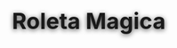 # Roleta Magica
<!DOCTYPE html>
<html lang="pt-BR">
<head>
    <meta charset="UTF-8">
    <title>Sistema de Roleta Completo</title>
    <style>
        @import url('https://fonts.googleapis.com/css2?family=Poppins:wght@600&display=swap');

        body {
            font-family: 'Poppins', sans-serif;
            background: linear-gradient(135deg, #0f2027, #203a43, #2c5364);
            color: #fff;
            text-align: center;
            padding: 20px;
            min-height: 100vh;
            display: flex;
            flex-direction: column;
            justify-content: center;
            align-items: center;
            margin: 0;
            position: relative;
        }

        /* --- Estilos Gerais --- */
        .page {
            width: 100%;
            max-width: 600px;
            display: none;
            animation: fadeIn 0.8s ease-out;
        }

        .page.active {
            display: flex;
            flex-direction: column;
            align-items: center;
            justify-content: center;
        }

        @keyframes fadeIn {
            from { opacity: 0; }
            to { opacity: 1; }
        }

        h1 {
            font-size: 2.5rem;
            margin-bottom: 20px;
            text-shadow: 0 2px 8px rgba(0,0,0,0.7);
        }
        
        .container {
            background-color: rgba(255, 255, 255, 0.1);
            backdrop-filter: blur(10px);
            padding: 40px;
            border-radius: 15px;
            box-shadow: 0 4px 30px rgba(0, 0, 0, 0.2);
            width: 100%;
            max-width: 400px;
            border: 1px solid rgba(255, 255, 255, 0.3);
            margin-bottom: 20px;
        }

        button {
            padding: 12px 25px;
            border: none;
            border-radius: 5px;
            background-color: #1e90ff;
            color: #fff;
            font-weight: bold;
            cursor: pointer;
            transition: background-color 0.3s ease;
        }
        button:hover {
            background-color: #0d82d4;
        }
        input[type="text"] {
            width: calc(100% - 20px);
            padding: 10px;
            border: none;
            border-radius: 5px;
            margin-bottom: 15px;
            background-color: rgba(255, 255, 255, 0.2);
            color: white;
            font-size: 1rem;
            transition: background-color 0.3s ease;
        }
        input[type="text"]::placeholder {
            color: rgba(255, 255, 255, 0.7);
        }
        p {
            font-size: 1.1rem;
            margin-bottom: 20px;
        }
        #mensagem {
            margin-top: 15px;
            font-weight: bold;
        }

        /* --- Estilos da Página Inicial --- */
        #home-page {
            max-width: 500px;
        }
        #btnAdmin {
            position: absolute;
            top: 20px;
            right: 20px;
            background: #000;
            border: 2px solid #fff;
            color: #fff;
            padding: 8px 15px;
            font-size: 0.9rem;
            text-decoration: none;
        }

        /* --- Estilos da Página ADM --- */
        #admin-page h2 {
            font-size: 2rem;
            margin-top: 0;
            border-bottom: 2px solid rgba(255, 255, 255, 0.3);
            padding-bottom: 10px;
        }
        #admin-page button.admin-button {
            background-color: #007bff;
            margin: 5px;
        }
        #admin-page button.admin-button:hover {
            background-color: #0056b3;
        }
        ul {
            list-style-type: none;
            padding: 0;
            text-align: left;
            max-height: 300px;
            overflow-y: auto;
        }
        li {
            background-color: rgba(255, 255, 255, 0.1);
            margin-bottom: 8px;
            padding: 10px;
            border-radius: 4px;
            border-left: 5px solid #1e90ff;
            display: flex;
            justify-content: space-between;
            align-items: center;
        }
        li .action-buttons-user {
            display: flex;
            gap: 10px;
        }
        li .edit-button {
            background-color: #ffc107;
            color: #333;
            padding: 5px 10px;
            font-size: 0.8rem;
        }
        li .edit-button:hover {
            background-color: #e0a800;
        }
        li .delete-button {
            background-color: #dc3545;
            color: white;
            padding: 5px 10px;
            font-size: 0.8rem;
        }
        li .delete-button:hover {
            background-color: #c82333;
        }
        .action-buttons {
            display: flex;
            justify-content: space-around;
            width: 100%;
            margin-top: 20px;
        }
        .action-buttons button {
            background-color: #dc3545;
        }
        .action-buttons button:hover {
            background-color: #c82333;
        }
        .log-container {
            margin-top: 40px;
            text-align: left;
        }
        .log-container h3 {
            border-bottom: 2px solid rgba(255, 255, 255, 0.3);
            padding-bottom: 8px;
        }

        /* --- Estilos da Roleta --- */
        #roleta-page {
            max-width: none;
        }
        #welcome-message {
            font-size: 2.5rem;
            margin-bottom: 10px;
            text-shadow: 0 2px 8px rgba(0,0,0,0.7);
            color: #fff;
        }
        #current-time {
            font-size: 1.2rem;
            margin-bottom: 20px;
            color: rgba(255, 255, 255, 0.8);
        }
        #container {
            position: relative;
            width: 320px;
            height: 320px;
            margin-bottom: 40px;
            border-radius: 50%;
            border: 8px solid #000;
            background: conic-gradient(
                #1e90ff 0deg 180deg,
                #ff3b3b 180deg 360deg
            );
            box-shadow: 0 0 20px rgba(0,0,0,0.8);
            transition: transform 4s cubic-bezier(0.33, 1, 0.68, 1);
            cursor: pointer;
            user-select: none;
            z-index: 1;
        }
        #seta {
            position: absolute;
            top: -60px;
            left: 50%;
            width: 0;
            height: 0;
            border-left: 25px solid transparent;
            border-right: 25px solid transparent;
            border-bottom: 40px solid #fff;
            filter: drop-shadow(0 0 3px rgba(0,0,0,0.9));
            user-select: none;
            transition: left 0.5s ease, border-bottom-color 0.5s ease;
            transform: translateX(-50%);
            z-index: 10;
        }
        #girarBtn {
            background: #000;
            color: #1e90ff;
            font-weight: 700;
            font-size: 1.3rem;
            padding: 15px 40px;
            border: 3px solid #1e90ff;
            border-radius: 50px;
            box-shadow: 0 6px 15px rgba(30,144,255,0.5);
            user-select: none;
        }
        #girarBtn:hover:not(:disabled) {
            background: #1e90ff;
            color: #000;
            box-shadow: 0 8px 25px rgba(30,144,255,0.8);
            border-color: #000;
        }
        #girarBtn:disabled {
            background: #555;
            color: #999;
            cursor: not-allowed;
            box-shadow: none;
            border-color: #444;
        }
        #resultado {
            margin-top: 30px;
            font-size: 2rem;
            font-weight: 700;
            min-height: 50px;
            text-shadow: 0 2px 6px rgba(0,0,0,0.7);
            user-select: none;
            letter-spacing: 1px;
        }
        .back-button {
            margin-top: 20px;
            background: #fff;
            color: #333;
        }
    </style>
</head>
<body>

    <button id="btnAdmin" onclick="abrirPainelAdmin()">ADM</button>

    <div id="home-page" class="page active">
        <div class="container">
            <h1>Acesso à Roleta</h1>
            <p>Por favor, insira seus dados para continuar.</p>
            <input type="text" id="userInputHome" placeholder="Digite seu Nome de Usuário">
            <input type="text" id="idInputUser" placeholder="Digite seu ID">
            <button onclick="acessarRoleta()">Acessar</button>
            <p id="mensagem"></p>
        </div>
    </div>

    <div id="admin-page" class="page">
        <h1>Painel do Administrador</h1>
        <div class="container">
            <h2>Adicionar Participante</h2>
            <input type="text" id="idInput" placeholder="ID do participante">
            <input type="text" id="userInput" placeholder="Nome do usuário">
            <button onclick="adicionarID()" class="admin-button">Adicionar</button>
        </div>
        <div class="container">
            <h2>Participantes Registrados:</h2>
            <ul id="listaIds"></ul>
        </div>
        <div class="container log-container">
            <h2>Histórico de Giros:</h2>
            <ul id="historicoGiro"></ul>
        </div>
        <div class="action-buttons">
            <button onclick="mostrarPagina('home-page')" class="back-button">Voltar</button>
            <button onclick="resetarDados()" class="back-button">Resetar Dados</button>
        </div>
    </div>

    <div id="roleta-page" class="page">
        <h1 id="welcome-message">Seja Bem Vindo!</h1>
        <p id="current-time"></p>
        <h1>Roleta Mágica</h1>
        <div id="container"></div>
        <div id="seta"></div>
        <button id="girarBtn">Girar Roleta</button>
        <div id="resultado"></div>
        <button onclick="mostrarPagina('home-page')" class="back-button">Voltar</button>
    </div>

    <script src="https://www.gstatic.com/firebasejs/8.6.8/firebase-app.js"></script>
    <script src="https://www.gstatic.com/firebasejs/8.6.8/firebase-database.js"></script>

    <script>
        // *** 1. COPIE E COLE SUA CONFIGURAÇÃO DO FIREBASE AQUI ***
        const firebaseConfig = {
          apiKey: "SUA_API_KEY",
          authDomain: "SEU_AUTH_DOMAIN",
          projectId: "SEU_PROJECT_ID",
          databaseURL: "SUA_DATABASE_URL",
          storageBucket: "SEU_STORAGE_BUCKET",
          messagingSenderId: "SEU_MESSAGING_SENDER_ID",
          appId: "SEU_APP_ID"
        };
        // Inicializa o Firebase
        firebase.initializeApp(firebaseConfig);
        const database = firebase.database();
        const listaIDsRef = database.ref('usuarios');
        const historicoGiroRef = database.ref('historico');

        let listaIDs = [];
        let historicoGiro = [];
        let usuarioAtual = null;

        // --- Funções de Sincronização em Tempo Real ---
        listaIDsRef.on('value', (snapshot) => {
            const data = snapshot.val();
            listaIDs = data ? Object.values(data) : [];
            atualizarLista();
        });

        historicoGiroRef.on('value', (snapshot) => {
            const data = snapshot.val();
            historicoGiro = data ? Object.values(data) : [];
            atualizarHistoricoGiro();
        });

        // --- Funções de Navegação ---
        function mostrarPagina(pageId) {
            document.querySelectorAll('.page').forEach(page => {
                page.classList.remove('active');
            });
            document.getElementById(pageId).classList.add('active');
            
            if (pageId === 'roleta-page') {
                document.getElementById('welcome-message').textContent = `Seja Bem Vindo, ${usuarioAtual.usuario}!`;
                updateCurrentTime();
            }
        }

        // Função para atualizar o horário
        function updateCurrentTime() {
            const now = new Date();
            document.getElementById('current-time').textContent = now.toLocaleString('pt-BR', {
                weekday: 'short', year: 'numeric', month: 'short', day: 'numeric',
                hour: '2-digit', minute: '2-digit', second: '2-digit',
                timeZoneName: 'short'
            });
        }
        setInterval(updateCurrentTime, 1000);

        // --- Funções do ADM e Usuário ---
        function atualizarLista() {
            const ul = document.getElementById("listaIds");
            ul.innerHTML = "";
            listaIDs.forEach(user => {
                let li = document.createElement("li");
                li.innerHTML = `
                    <span>ID: ${user.id} | Usuário: ${user.usuario}</span>
                    <div class="action-buttons-user">
                        <button class="edit-button" onclick="editarUsuario('${user.id}')">Editar</button>
                        <button class="delete-button" onclick="excluirUsuario('${user.id}')">Excluir</button>
                    </div>
                `;
                ul.appendChild(li);
            });
        }

        function atualizarHistoricoGiro() {
            const ul = document.getElementById("historicoGiro");
            ul.innerHTML = "";
            historicoGiro.forEach(log => {
                let li = document.createElement("li");
                li.textContent = `[${log.horario}] - Usuário: ${log.usuario} - Cor: ${log.cor}`;
                ul.appendChild(li);
            });
        }

        function abrirPainelAdmin() {
            const senha = prompt("Por favor, digite a senha de acesso:");
            if (senha === "20082002") {
                mostrarPagina('admin-page');
            } else {
                alert("Senha incorreta!");
            }
        }

        function adicionarID() {
            const idInput = document.getElementById("idInput");
            const userInput = document.getElementById("userInput");
            const novoID = idInput.value.trim();
            const novoUsuario = userInput.value.trim();
            
            if (novoID === "" || novoUsuario === "") {
                alert("Por favor, preencha todos os campos.");
                return;
            }
            if (listaIDs.some(user => user.id === novoID)) {
                alert("Este ID já está registrado.");
                return;
            }

            const novoUsuarioRef = listaIDsRef.child(novoID);
            novoUsuarioRef.set({
                id: novoID, 
                usuario: novoUsuario
            });

            idInput.value = "";
            userInput.value = "";
            alert("Participante registrado com sucesso!");
        }

        function editarUsuario(id) {
            const userParaEditar = listaIDs.find(user => user.id === id);
            if (userParaEditar) {
                const novoNome = prompt(`Digite o novo nome para o usuário com ID ${id}:`, userParaEditar.usuario);
                if (novoNome !== null && novoNome.trim() !== "") {
                    listaIDsRef.child(id).update({
                        usuario: novoNome.trim()
                    });
                    alert("Nome do usuário alterado com sucesso!");
                }
            }
        }
        
        function excluirUsuario(id) {
            const confirmacao = confirm(`Você tem certeza que deseja excluir o usuário com ID ${id}?`);
            if (confirmacao) {
                listaIDsRef.child(id).remove();
                alert("Usuário excluído com sucesso.");
            }
        }

        function resetarDados() {
            const confirmacao = confirm("Você tem certeza que deseja resetar TODOS os dados (usuários e histórico)? Esta ação é irreversível.");
            if (confirmacao) {
                listaIDsRef.remove();
                historicoGiroRef.remove();
                alert("Todos os dados foram resetados com sucesso.");
            }
        }

        function acessarRoleta() {
            const idInput = document.getElementById("idInputUser");
            const userInput = document.getElementById("userInputHome");
            const idUsuario = idInput.value.trim();
            const nomeUsuario = userInput.value.trim();
            const mensagem = document.getElementById("mensagem");

            if (idUsuario === "" || nomeUsuario === "") {
                mensagem.textContent = "Por favor, preencha todos os campos.";
                mensagem.style.color = "red";
                return;
            }

            const usuarioValido = listaIDs.find(user => user.id === idUsuario && user.usuario.toLowerCase() === nomeUsuario.toLowerCase());

            if (usuarioValido) {
                mensagem.textContent = "Acesso concedido! Carregando a roleta...";
                mensagem.style.color = "green";
                usuarioAtual = usuarioValido;
                setTimeout(() => {
                    mostrarPagina('roleta-page');
                }, 1000);
            } else {
                mensagem.textContent = "ID ou Usuário não registrado. Acesso negado.";
                mensagem.style.color = "red";
            }
        }

        // --- Lógica da Roleta ---
        const roleta = document.getElementById('container');
        const seta = document.getElementById('seta');
        const btnGirar = document.getElementById('girarBtn');
        const resultado = document.getElementById('resultado');

        let girando = false;

        btnGirar.addEventListener('click', () => {
            if (girando) return;
            girando = true;
            resultado.textContent = '';
            btnGirar.disabled = true;

            seta.style.left = '50%';
            seta.style.borderBottomColor = '#fff';

            const escolha = Math.floor(Math.random() * 2);
            const corVencedora = escolha === 0 ? 'Azul' : 'Vermelho';

            const anguloBase = escolha === 0 ? 0 : 180;
            const anguloAleatorio = anguloBase + Math.random() * 180;
            const voltas = 5;
            const anguloFinal = voltas * 360 + anguloAleatorio;

            roleta.style.transition = 'transform 4s cubic-bezier(0.33, 1, 0.68, 1)';
            roleta.style.transform = `rotate(${anguloFinal}deg)`;

            roleta.addEventListener('transitionend', function handler() {
                const anguloAjustado = anguloAleatorio % 360;
                roleta.style.transition = 'none';
                roleta.style.transform = `rotate(${anguloAjustado}deg)`;

                if (escolha === 0) {
                    seta.style.left = '25%';
                    seta.style.borderBottomColor = '#1e90ff';
                } else {
                    seta.style.left = '75%';
                    seta.style.borderBottomColor = '#ff3b3b';
                }

                resultado.textContent = `A cor selecionada foi: ${corVencedora}`;
                
                // Salva o log do giro
                const data = new Date();
                const log = {
                    horario: data.toLocaleString('pt-BR'),
                    usuario: usuarioAtual.usuario,
                    cor: corVencedora
                };

                const novoLogRef = historicoGiroRef.push();
                novoLogRef.set(log);

                girando = false;
                btnGirar.disabled = false;
                roleta.removeEventListener('transitionend', handler);
            });
        });

        // Inicializa a página
        mostrarPagina('home-page');
    </script>
</body>
</html>

